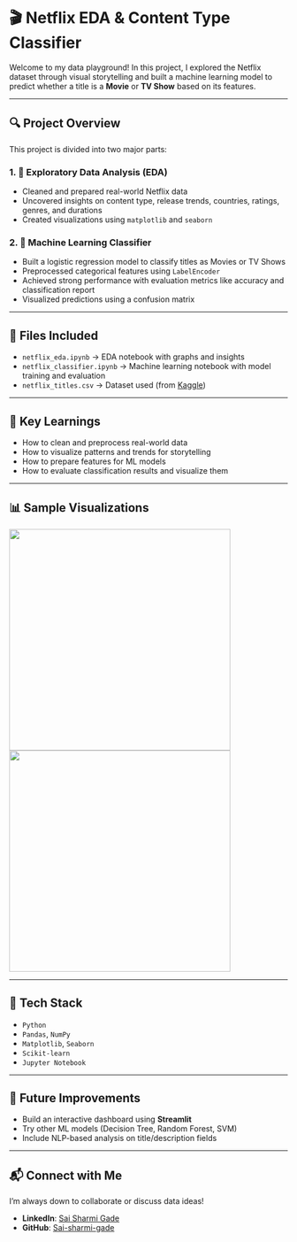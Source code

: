 # 🎬 Netflix EDA & Content Type Classifier

Welcome to my data playground! In this project, I explored the Netflix dataset through visual storytelling and built a machine learning model to predict whether a title is a **Movie** or **TV Show** based on its features.

---

## 🔍 Project Overview

This project is divided into two major parts:

### 1. 🧼 Exploratory Data Analysis (EDA)
- Cleaned and prepared real-world Netflix data
- Uncovered insights on content type, release trends, countries, ratings, genres, and durations
- Created visualizations using `matplotlib` and `seaborn`

### 2. 🤖 Machine Learning Classifier
- Built a logistic regression model to classify titles as Movies or TV Shows
- Preprocessed categorical features using `LabelEncoder`
- Achieved strong performance with evaluation metrics like accuracy and classification report
- Visualized predictions using a confusion matrix

---

## 📁 Files Included

- `netflix_eda.ipynb` → EDA notebook with graphs and insights
- `netflix_classifier.ipynb` → Machine learning notebook with model training and evaluation
- `netflix_titles.csv` → Dataset used (from [Kaggle](https://www.kaggle.com/datasets/shivamb/netflix-shows))

---

## 🧠 Key Learnings

- How to clean and preprocess real-world data
- How to visualize patterns and trends for storytelling
- How to prepare features for ML models
- How to evaluate classification results and visualize them

---

## 📊 Sample Visualizations

<img src="https://private-user-images.githubusercontent.com/173789506/446654366-f11ac952-b617-4280-b6b5-18cd443dbb06.png?jwt=eyJhbGciOiJIUzI1NiIsInR5cCI6IkpXVCJ9.eyJpc3MiOiJnaXRodWIuY29tIiwiYXVkIjoicmF3LmdpdGh1YnVzZXJjb250ZW50LmNvbSIsImtleSI6ImtleTUiLCJleHAiOjE3NDc5MzAwNTEsIm5iZiI6MTc0NzkyOTc1MSwicGF0aCI6Ii8xNzM3ODk1MDYvNDQ2NjU0MzY2LWYxMWFjOTUyLWI2MTctNDI4MC1iNmI1LTE4Y2Q0NDNkYmIwNi5wbmc_WC1BbXotQWxnb3JpdGhtPUFXUzQtSE1BQy1TSEEyNTYmWC1BbXotQ3JlZGVudGlhbD1BS0lBVkNPRFlMU0E1M1BRSzRaQSUyRjIwMjUwNTIyJTJGdXMtZWFzdC0xJTJGczMlMkZhd3M0X3JlcXVlc3QmWC1BbXotRGF0ZT0yMDI1MDUyMlQxNjAyMzFaJlgtQW16LUV4cGlyZXM9MzAwJlgtQW16LVNpZ25hdHVyZT1jMDNkNDQ1MWE1YTQzNWM0M2FlMzg0ZjlhZWUzZmUzOTBmYjEwMDA3NWZkNTZjMDgxYjBjNmI2MTJjMjdmYmNlJlgtQW16LVNpZ25lZEhlYWRlcnM9aG9zdCJ9.ZT3wW5Ndka3soxw8pHTTjnSvOIkp4dCKdkG4pXVQkqk" width="400"/>


<img src="https://private-user-images.githubusercontent.com/173789506/446655971-5fabde85-0c32-4bb6-b2e3-16fce951e805.png?jwt=eyJhbGciOiJIUzI1NiIsInR5cCI6IkpXVCJ9.eyJpc3MiOiJnaXRodWIuY29tIiwiYXVkIjoicmF3LmdpdGh1YnVzZXJjb250ZW50LmNvbSIsImtleSI6ImtleTUiLCJleHAiOjE3NDc5MzAxMTcsIm5iZiI6MTc0NzkyOTgxNywicGF0aCI6Ii8xNzM3ODk1MDYvNDQ2NjU1OTcxLTVmYWJkZTg1LTBjMzItNGJiNi1iMmUzLTE2ZmNlOTUxZTgwNS5wbmc_WC1BbXotQWxnb3JpdGhtPUFXUzQtSE1BQy1TSEEyNTYmWC1BbXotQ3JlZGVudGlhbD1BS0lBVkNPRFlMU0E1M1BRSzRaQSUyRjIwMjUwNTIyJTJGdXMtZWFzdC0xJTJGczMlMkZhd3M0X3JlcXVlc3QmWC1BbXotRGF0ZT0yMDI1MDUyMlQxNjAzMzdaJlgtQW16LUV4cGlyZXM9MzAwJlgtQW16LVNpZ25hdHVyZT1mNzQ5Yzc0ZGI3ZDY3MGFhNDNkNzBiNGQ2ODZkYTNhZGNjNTdiNjgwMWUzZmUwOGY2YmM3ZmQ3Njc1ZWMxNDA5JlgtQW16LVNpZ25lZEhlYWRlcnM9aG9zdCJ9.ZucvBNjUEhnHT0vNTB2jh_Y0SIB_l41oluDWZZjXMdo" width="400"/>


---

## 🔧 Tech Stack

- `Python`
- `Pandas`, `NumPy`
- `Matplotlib`, `Seaborn`
- `Scikit-learn`
- `Jupyter Notebook`

---

## 🚀 Future Improvements

- Build an interactive dashboard using **Streamlit**
- Try other ML models (Decision Tree, Random Forest, SVM)
- Include NLP-based analysis on title/description fields

---

## 📬 Connect with Me

I’m always down to collaborate or discuss data ideas!

- **LinkedIn**: [Sai Sharmi Gade](https://linkedin.com/in/sai-sharmi-gade-55710828b)
- **GitHub**: [Sai-sharmi-gade](https://github.com/Sai-sharmi-gade)
